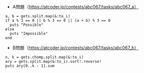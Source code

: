 - A問題（https://atcoder.jp/contests/abc067/tasks/abc067_a）
```
a, b = gets.split.map(&:to_i)
if a % 3 == 0 || b % 3 == 0 || (a + b) % 3 == 0
  puts "Possible"
else
  puts "Impossible"
end
```

- B問題（https://atcoder.jp/contests/abc067/tasks/abc067_b）
```
n, k = gets.chomp.split.map(&:to_i)
ary = gets.split.map(&:to_i).sort!.reverse!
puts ary[0..k - 1].sum
```
